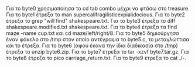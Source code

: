 Για το byte0 χρησιμοποίησα το cd tab combo μέχρι να φτάσω στο treasure.
Για το byte1 έτρεξα το man supercalifragilisticexpialidocious.
Για το byte2 έτρεξα το grep "will find" shakespeare.txt.
Για το byte3 έτρεξα το diff shakespeare.modified.txt shakespeare.txt.
Για το byte4 έτρεξα τα find maze -name cup.txt και cd maze/left/right/8.
Για το byte5 δημιούργησα έναν φάκελο στο /tmp στον οποίο αντέγραψα το byte5.c, το μεταγλώττισα και το έτρεξα.
Για το byte6 (αφού έκανα την ίδια διαδικασία στο /tmp) έτρεξα το unzip byte6.zip.
Για το byte7 έτρεξα το tar -xzvf byte7.tar.gz.
Για το byte8 έτρεξα το pico carriage_return.txt.
Για το byte9 έτρεξα το cat ./-.
